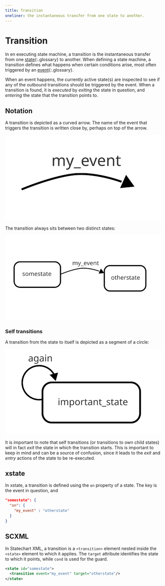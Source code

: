 ```yaml
---
title: Transition
oneliner: the instantaneous transfer from one state to another.
---
```


# Transition

In en executing state machine, a transition is the instantaneous transfer from one [state](state.html){:.glossary} to another.  When defining a state machine, a transition defines what happens when certain conditions arise, most often triggered by an [event](event.html){:.glossary}.

When an event happens, the currently active state(s) are inspected to see if any of the outbound transitions should be triggered by the event.  When a transition is found, it is _executed_ by _exiting_ the state in question, and _entering_ the state that the transition points to.

## Notation

A transition is depicted as a curved arrow.  The name of the event that triggers the transition is written close by, perhaps on top of the arrow.

![A transition, for the event _my_event_](event-arrow.svg)

The transition always sits between two distinct states:

![A transition from _somestate_ to _otherstate_ given the _my_event_ event](event.svg)

### Self transitions

A transition from the state to itself is depicted as a segment of a circle:

![A transition from a state to itself](transition-self.svg)

It is important to note that self transitions (or transitions to own child states) will in fact _exit_ the state in which the transition starts.  This is important to keep in mind and can be a source of confusion, since it leads to the _exit_ and _entry_ actions of the state to be re-executed.

## xstate

In xstate, a transition is defined using the `on` property of a state. The key is the event in question, and 

```json
"somestate": {
  "on": {
    "my_event" : "otherstate"
  }
}
```

## SCXML

In Statechart XML, a transition is a `<transition>` element nested inside the `<state>` element to which it applies.  The `target` attribute identifies the state to which it points, while `cond` is used for the guard.

```xml
<state id="somestate">
  <transition event="my_event" target="otherstate"/>
</state>
```


